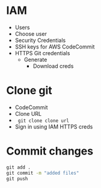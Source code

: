 # IAM

- Users
- Choose user
- Security Credentials
- SSH keys for AWS CodeCommit
- HTTPS Git credentials
	- Generate
		- Download creds

# Clone git

- CodeCommit
- Clone URL
- ` git clone clone url`
- Sign in using IAM HTTPS creds

# Commit changes

```cmd
git add .
git commit -m "added files"
git push
```

